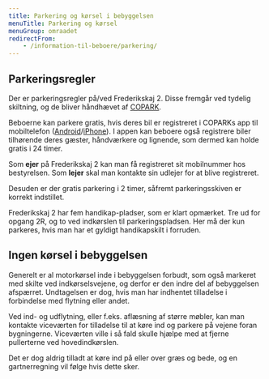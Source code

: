 ```yaml
---
title: Parkering og kørsel i bebyggelsen
menuTitle: Parkering og kørsel
menuGroup: omraadet
redirectFrom:
    - /information-til-beboere/parkering/
---
```

## Parkeringsregler

Der er parkeringsregler på/ved Frederikskaj&nbsp;2. Disse fremgår ved tydelig skiltning, og de bliver håndhævet af [COPARK](https://copark.dk/).

Beboerne kan parkere gratis, hvis deres bil er registreret i COPARKs app til mobiltelefon ([Android](https://play.google.com/store/apps/details?id=no.giantleap.parko.copark)/[iPhone](https://apps.apple.com/dk/app/copark/id1503185040?l=da)). I appen kan beboere også registrere biler tilhørende deres gæster, håndværkere og lignende, som dermed kan holde gratis i 24&nbsp;timer.

Som **ejer** på Frederikskaj 2 kan man få registreret sit mobilnummer hos bestyrelsen. Som **lejer** skal man kontakte sin udlejer for at blive registreret.

Desuden er der gratis parkering i 2&nbsp;timer, såfremt parkeringsskiven er korrekt indstillet.

Frederikskaj&nbsp;2 har fem handikap-pladser, som er klart opmærket. Tre ud for opgang&nbsp;2R, og to ved indkørslen til parkeringspladsen. Her må der kun parkeres, hvis man har et gyldigt handikapskilt i forruden.

## Ingen kørsel i bebyggelsen

Generelt er al motorkørsel inde i bebyggelsen forbudt, som også markeret med skilte ved indkørselsvejene, og derfor er den indre del af bebyggelsen afspærret. Undtagelsen er dog, hvis man har indhentet tilladelse i forbindelse med flytning eller andet.

Ved ind- og udflytning, eller f.eks. aflæsning af større møbler, kan man kontakte viceværten for tilladelse til at køre ind og parkere på vejene foran bygningerne. Viceværten ville i så fald skulle hjælpe med at fjerne pullerterne ved hovedindkørslen.

Det er dog aldrig tilladt at køre ind på eller over græs og bede, og en gartnerregning vil følge hvis dette sker.